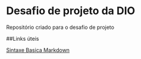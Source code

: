 # Desafio de projeto da DIO
Repositório criado para o desafio de projeto

##Links úteis

[Sintaxe Basica Markdown](https://www.markdownguide.org/)
